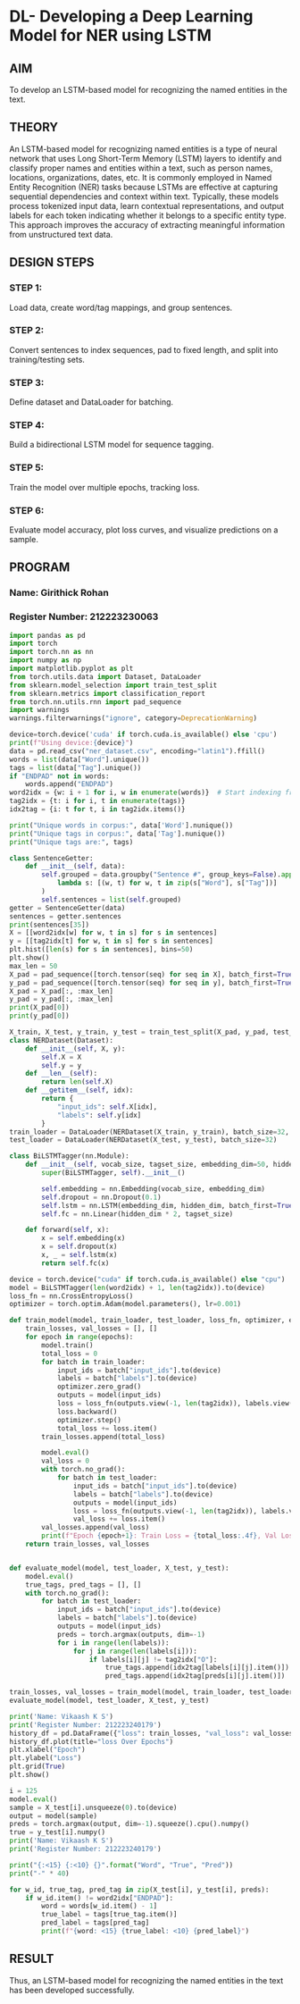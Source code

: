 # DL- Developing a Deep Learning Model for NER using LSTM

## AIM
To develop an LSTM-based model for recognizing the named entities in the text.

## THEORY
An LSTM-based model for recognizing named entities is a type of neural network that uses Long Short-Term Memory (LSTM) layers to identify and classify proper names and entities within a text, such as person names, locations, organizations, dates, etc. It is commonly employed in Named Entity Recognition (NER) tasks because LSTMs are effective at capturing sequential dependencies and context within text. Typically, these models process tokenized input data, learn contextual representations, and output labels for each token indicating whether it belongs to a specific entity type. This approach improves the accuracy of extracting meaningful information from unstructured text data.


## DESIGN STEPS

### STEP 1: 
Load data, create word/tag mappings, and group sentences.

### STEP 2: 
Convert sentences to index sequences, pad to fixed length, and split into training/testing sets.

### STEP 3: 
Define dataset and DataLoader for batching.

### STEP 4: 
Build a bidirectional LSTM model for sequence tagging.

### STEP 5: 
Train the model over multiple epochs, tracking loss.

### STEP 6: 
Evaluate model accuracy, plot loss curves, and visualize predictions on a sample.

## PROGRAM
### Name: Girithick Rohan
### Register Number: 212223230063

```python
import pandas as pd
import torch
import torch.nn as nn
import numpy as np
import matplotlib.pyplot as plt
from torch.utils.data import Dataset, DataLoader
from sklearn.model_selection import train_test_split
from sklearn.metrics import classification_report
from torch.nn.utils.rnn import pad_sequence
import warnings
warnings.filterwarnings("ignore", category=DeprecationWarning)

device=torch.device('cuda' if torch.cuda.is_available() else 'cpu')
print(f"Using device:{device}")
data = pd.read_csv("ner_dataset.csv", encoding="latin1").ffill()
words = list(data["Word"].unique())
tags = list(data["Tag"].unique())
if "ENDPAD" not in words:
    words.append("ENDPAD")
word2idx = {w: i + 1 for i, w in enumerate(words)}  # Start indexing from 1
tag2idx = {t: i for i, t in enumerate(tags)}
idx2tag = {i: t for t, i in tag2idx.items()}

print("Unique words in corpus:", data['Word'].nunique())
print("Unique tags in corpus:", data['Tag'].nunique())
print("Unique tags are:", tags)

class SentenceGetter:
    def __init__(self, data):
        self.grouped = data.groupby("Sentence #", group_keys=False).apply(
            lambda s: [(w, t) for w, t in zip(s["Word"], s["Tag"])]
        )
        self.sentences = list(self.grouped)
getter = SentenceGetter(data)
sentences = getter.sentences
print(sentences[35])
X = [[word2idx[w] for w, t in s] for s in sentences]
y = [[tag2idx[t] for w, t in s] for s in sentences]
plt.hist([len(s) for s in sentences], bins=50)
plt.show()
max_len = 50
X_pad = pad_sequence([torch.tensor(seq) for seq in X], batch_first=True, padding_value=word2idx["ENDPAD"])
y_pad = pad_sequence([torch.tensor(seq) for seq in y], batch_first=True, padding_value=tag2idx["O"])  # assuming 'O' is the default tag
X_pad = X_pad[:, :max_len]
y_pad = y_pad[:, :max_len]
print(X_pad[0])
print(y_pad[0])

X_train, X_test, y_train, y_test = train_test_split(X_pad, y_pad, test_size=0.2, random_state=1)
class NERDataset(Dataset):
    def __init__(self, X, y):
        self.X = X
        self.y = y
    def __len__(self):
        return len(self.X)
    def __getitem__(self, idx):
        return {
            "input_ids": self.X[idx],
            "labels": self.y[idx]
        }
train_loader = DataLoader(NERDataset(X_train, y_train), batch_size=32, shuffle=True)
test_loader = DataLoader(NERDataset(X_test, y_test), batch_size=32)

class BiLSTMTagger(nn.Module):
    def __init__(self, vocab_size, tagset_size, embedding_dim=50, hidden_dim=100):
        super(BiLSTMTagger, self).__init__()

        self.embedding = nn.Embedding(vocab_size, embedding_dim)
        self.dropout = nn.Dropout(0.1)
        self.lstm = nn.LSTM(embedding_dim, hidden_dim, batch_first=True, bidirectional=True)
        self.fc = nn.Linear(hidden_dim * 2, tagset_size)

    def forward(self, x):
        x = self.embedding(x)
        x = self.dropout(x)
        x, _ = self.lstm(x)
        return self.fc(x)

device = torch.device("cuda" if torch.cuda.is_available() else "cpu")
model = BiLSTMTagger(len(word2idx) + 1, len(tag2idx)).to(device)
loss_fn = nn.CrossEntropyLoss()
optimizer = torch.optim.Adam(model.parameters(), lr=0.001)

def train_model(model, train_loader, test_loader, loss_fn, optimizer, epochs=3):
    train_losses, val_losses = [], []
    for epoch in range(epochs):
        model.train()
        total_loss = 0
        for batch in train_loader:
            input_ids = batch["input_ids"].to(device)
            labels = batch["labels"].to(device)
            optimizer.zero_grad()
            outputs = model(input_ids)
            loss = loss_fn(outputs.view(-1, len(tag2idx)), labels.view(-1))
            loss.backward()
            optimizer.step()
            total_loss += loss.item()
        train_losses.append(total_loss)

        model.eval()
        val_loss = 0
        with torch.no_grad():
            for batch in test_loader:
                input_ids = batch["input_ids"].to(device)
                labels = batch["labels"].to(device)
                outputs = model(input_ids)
                loss = loss_fn(outputs.view(-1, len(tag2idx)), labels.view(-1))
                val_loss += loss.item()
        val_losses.append(val_loss)
        print(f"Epoch {epoch+1}: Train Loss = {total_loss:.4f}, Val Loss = {val_loss:.4f}")
    return train_losses, val_losses


def evaluate_model(model, test_loader, X_test, y_test):
    model.eval()
    true_tags, pred_tags = [], []
    with torch.no_grad():
        for batch in test_loader:
            input_ids = batch["input_ids"].to(device)
            labels = batch["labels"].to(device)
            outputs = model(input_ids)
            preds = torch.argmax(outputs, dim=-1)
            for i in range(len(labels)):
                for j in range(len(labels[i])):
                    if labels[i][j] != tag2idx["O"]:
                        true_tags.append(idx2tag[labels[i][j].item()])
                        pred_tags.append(idx2tag[preds[i][j].item()])

train_losses, val_losses = train_model(model, train_loader, test_loader, loss_fn, optimizer, epochs=3)
evaluate_model(model, test_loader, X_test, y_test)

print('Name: Vikaash K S')
print('Register Number: 212223240179')
history_df = pd.DataFrame({"loss": train_losses, "val_loss": val_losses})
history_df.plot(title="loss Over Epochs")
plt.xlabel("Epoch")
plt.ylabel("Loss")
plt.grid(True)
plt.show()

i = 125
model.eval()
sample = X_test[i].unsqueeze(0).to(device)
output = model(sample)
preds = torch.argmax(output, dim=-1).squeeze().cpu().numpy()
true = y_test[i].numpy()
print('Name: Vikaash K S')
print('Register Number: 212223240179')

print("{:<15} {:<10} {}".format("Word", "True", "Pred"))
print("-" * 40)

for w_id, true_tag, pred_tag in zip(X_test[i], y_test[i], preds):
    if w_id.item() != word2idx["ENDPAD"]:
        word = words[w_id.item() - 1]
        true_label = tags[true_tag.item()]
        pred_label = tags[pred_tag]
        print(f"{word: <15} {true_label: <10} {pred_label}")
```
## RESULT
Thus, an LSTM-based model for recognizing the named entities in the text has been developed successfully.
